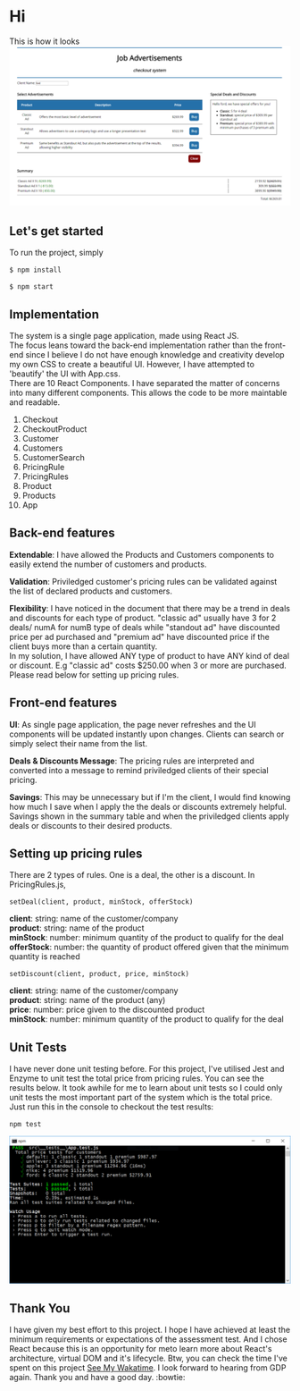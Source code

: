 # Hi
This is how it looks
![mainscreenshot](https://github.com/tzeweiwee/ads-checkout-react/blob/master/images/main_screenshot.PNG "Screenshot")
## Let's get started
To run the project, simply
```
$ npm install
```
```
$ npm start
```
## Implementation
The system is a single page application, made using React JS. <br>
The focus leans toward the back-end implementation rather than the front-end since I believe I do not have enough knowledge and creativity develop my own CSS to create a beautiful UI. However, I have attempted to 'beautify' the UI with App.css. <br>
There are 10 React Components. 
I have separated the matter of concerns into many different components. This allows the code to be more maintable and readable.<br>
1. Checkout
2. CheckoutProduct
3. Customer
4. Customers
5. CustomerSearch
6. PricingRule
7. PricingRules
8. Product
9. Products
10. App

## Back-end features
**Extendable**: I have allowed the Products and Customers components to easily extend the number of customers and products.

**Validation**: Priviledged customer's pricing rules can be validated against the list of declared products and customers.

**Flexibility**: I have noticed in the document that there may be a trend in deals and discounts for each type of product. "classic ad" usually have 3 for 2 deals/ numA for numB type of deals while "standout ad" have discounted price per ad purchased and "premium ad" have discounted price if the client buys more than a certain quantity. <br> In my solution, I have allowed ANY type of product to have ANY kind of deal or discount. E.g "classic ad" costs $250.00 when 3 or more are purchased. Please read below for setting up pricing rules.

## Front-end features
**UI**: As single page application, the page never refreshes and the UI components will be updated instantly upon changes. Clients can search or simply select their name from the list.

**Deals & Discounts Message**: The pricing rules are interpreted and converted into a message to remind priviledged clients of their special pricing.

**Savings**: This may be unnecessary but if I'm the client, I would find knowing how much I save when I apply the the deals or discounts extremely helpful. Savings shown in the summary table and when the priviledged clients apply deals or discounts to their desired products.

## Setting up pricing rules
There are 2 types of rules. One is a deal, the other is a discount.
In PricingRules.js,
```
setDeal(client, product, minStock, offerStock)
```
**client**: string: name of the customer/company <br>
**product**: string: name of the product<br>
**minStock**: number: minimum quantity of the product to qualify for the deal<br>
**offerStock**: number: the quantity of product offered given that the minimum quantity is reached
```
setDiscount(client, product, price, minStock)
```
**client**: string: name of the customer/company <br>
**product**: string: name of the product (any) <br>
**price**: number: price given to the discounted product <br>
**minStock**: number: minimum quantity of the product to qualify for the deal

## Unit Tests
I have never done unit testing before. For this project, I've utilised Jest and Enzyme to unit test the total price from pricing rules. You can see the results below.
It took awhile for me to learn about unit tests so I could only unit tests the most important part of the system which is the total price.<br> 
Just run this in the console to checkout the test results: 
```
npm test
```
![testresults](https://github.com/tzeweiwee/ads-checkout-react/blob/master/images/test_data.PNG "Test Results (src\__tests__\App.test.js)")

## Thank You
I have given my best effort to this project. I hope I have achieved at least the minimum requirements or expectations of the assessment test. And I chose React because this is an opportunity for meto learn more about React's architecture, virtual DOM and it's lifecycle. Btw, you can check the time I've spent on this project [See My Wakatime](https://wakatime.com/@tzeweiwee/projects/lquatgtuis?start=2017-03-30&end=2017-04-12). I look forward to hearing from GDP again. Thank you and have a good day. :bowtie:


